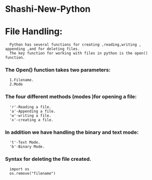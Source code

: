 # Shashi-New-Python
# File Handling:

      Python has several functions for creating ,reading,writing , appending ,and for deleting files.
      The key function for working with files in python is the open() function.
  
### The Open() function takes two parameters:
   
      1.Filename.
      2.Mode
### The four different methods (modes )for opening a file:
      'r'-Reading a file.
      'a'-Appending a file.
      'w'-writing a file.
      'x'-creating a file.
### In addition we have handling the binary and text mode:
      't'-Text Mode.
      'b'-Binary Mode.
### Syntax for deleting the file created.
      import os
      os.remove("filename")
